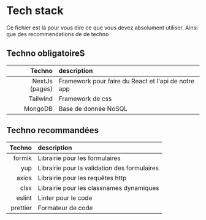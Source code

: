 # Tech stack

Ce fichier est là pour vous dire ce que vous devez absolument utiliser. Ainsi que des recommendations de de techno

## Techno obligatoireS
|         Techno | description                                         |
| -------------: | :-------------------------------------------------- |
| NextJs (pages) | Framework pour faire du React et l'api de notre app |
|       Tailwind | Framework de css                                    |
|        MongoDB | Base de donnée NoSQL                                |



## Techno recommandées
|   Techno | description                                  |
| -------: | :------------------------------------------- |
|   formik | Librairie pour les formulaires               |
|      yup | Librairie pour la validation des formulaires |
|    axios | Librairie pour les requêtes http             |
|     clsx | Librairie pour les classnames dynamiques     |
|   eslint | Linter pour le code                          |
| prettier | Formateur de code                            |
